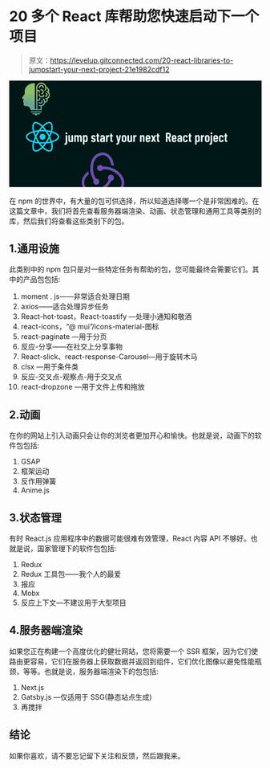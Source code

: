 # 20 多个 React 库帮助您快速启动下一个项目

> 原文：<https://levelup.gitconnected.com/20-react-libraries-to-jumpstart-your-next-project-21e1982cdf12>

![](img/34f5b246d0ee55ee754d5e2fa490efcf.png)

在 npm 的世界中，有大量的包可供选择，所以知道选择哪一个是非常困难的。在这篇文章中，我们将首先查看服务器端渲染、动画、状态管理和通用工具等类别的库，然后我们将查看这些类别下的包。

## 1.通用设施

此类别中的 npm 包只是对一些特定任务有帮助的包，您可能最终会需要它们。其中的产品包包括:

1.  moment . js——非常适合处理日期
2.  axios——适合处理异步任务
3.  React-hot-toast，React-toastify —处理小通知和敬酒
4.  react-icons，“@ mui”/icons-material-图标
5.  react-paginate —用于分页
6.  反应-分享——在社交上分享事物
7.  React-slick、react-response-Carousel—用于旋转木马
8.  clsx —用于条件类
9.  反应-交叉点-观察点-用于交叉点
10.  react-dropzone —用于文件上传和拖放

## 2.动画

在你的网站上引入动画只会让你的浏览者更加开心和愉快。也就是说，动画下的软件包包括:

1.  GSAP
2.  框架运动
3.  反作用弹簧
4.  Anime.js

## 3.状态管理

有时 React.js 应用程序中的数据可能很难有效管理，React 内容 API 不够好。也就是说，国家管理下的软件包包括:

1.  Redux
2.  Redux 工具包——我个人的最爱
3.  报应
4.  Mobx
5.  反应上下文—不建议用于大型项目

## 4.服务器端渲染

如果您正在构建一个高度优化的健壮网站，您将需要一个 SSR 框架，因为它们使路由更容易，它们在服务器上获取数据并返回到组件，它们优化图像以避免性能瓶颈，等等。也就是说，服务器端渲染下的包包括:

1.  Next.js
2.  Gatsby.js —仅适用于 SSG(静态站点生成)
3.  再搅拌

## 结论

如果你喜欢，请不要忘记留下关注和反馈，然后跟我来。
